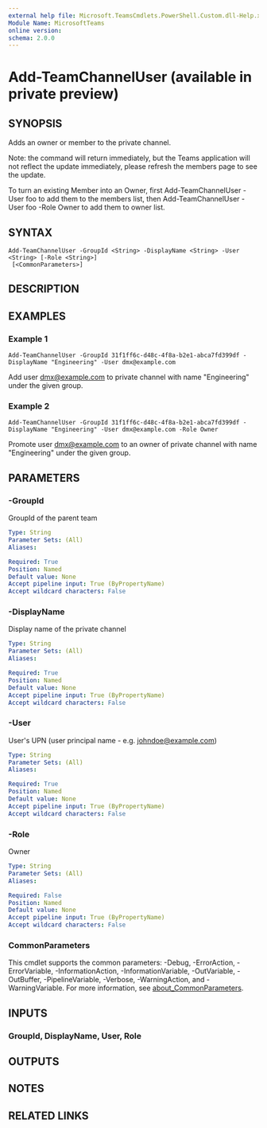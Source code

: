 ```yaml
---
external help file: Microsoft.TeamsCmdlets.PowerShell.Custom.dll-Help.xml
Module Name: MicrosoftTeams
online version:
schema: 2.0.0
---
```


# Add-TeamChannelUser (available in private preview)

## SYNOPSIS
Adds an owner or member to the private channel.

Note: the command will return immediately, but the Teams application will not reflect the update immediately, please refresh the members page to see the update.

To turn an existing Member into an Owner,  first Add-TeamChannelUser -User foo to add them to the members list, then Add-TeamChannelUser -User foo -Role Owner to add them to owner list.

## SYNTAX

```
Add-TeamChannelUser -GroupId <String> -DisplayName <String> -User <String> [-Role <String>]
 [<CommonParameters>]
```

## DESCRIPTION

## EXAMPLES

### Example 1
```
Add-TeamChannelUser -GroupId 31f1ff6c-d48c-4f8a-b2e1-abca7fd399df -DisplayName "Engineering" -User dmx@example.com
```

Add user dmx@example.com to private channel with name "Engineering" under the given group.

### Example 2
```
Add-TeamChannelUser -GroupId 31f1ff6c-d48c-4f8a-b2e1-abca7fd399df -DisplayName "Engineering" -User dmx@example.com -Role Owner
```

Promote user dmx@example.com to an owner of private channel with name "Engineering" under the given group.

## PARAMETERS

### -GroupId
GroupId of the parent team

```yaml
Type: String
Parameter Sets: (All)
Aliases:

Required: True
Position: Named
Default value: None
Accept pipeline input: True (ByPropertyName)
Accept wildcard characters: False
```

### -DisplayName
Display name of the private channel

```yaml
Type: String
Parameter Sets: (All)
Aliases:

Required: True
Position: Named
Default value: None
Accept pipeline input: True (ByPropertyName)
Accept wildcard characters: False
```

### -User
User's UPN (user principal name - e.g.
johndoe@example.com)

```yaml
Type: String
Parameter Sets: (All)
Aliases:

Required: True
Position: Named
Default value: None
Accept pipeline input: True (ByPropertyName)
Accept wildcard characters: False
```

### -Role
Owner

```yaml
Type: String
Parameter Sets: (All)
Aliases:

Required: False
Position: Named
Default value: None
Accept pipeline input: True (ByPropertyName)
Accept wildcard characters: False
```

### CommonParameters
This cmdlet supports the common parameters: -Debug, -ErrorAction, -ErrorVariable, -InformationAction, -InformationVariable, -OutVariable, -OutBuffer, -PipelineVariable, -Verbose, -WarningAction, and -WarningVariable. For more information, see [about_CommonParameters](https://go.microsoft.com/fwlink/?LinkID=113216).

## INPUTS

### GroupId, DisplayName, User, Role
## OUTPUTS

## NOTES

## RELATED LINKS
